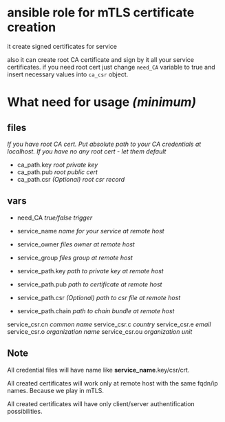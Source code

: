 # ansible role for mTLS certificate creation

it create signed certificates for service

also it can create root CA certificate and sign by it all your service certificates. if you need root cert just change `need_CA` variable to true and insert necessary values into `ca_csr` object.

# What need for usage _(minimum)_

## files

_If you have root CA cert. Put absolute path to your CA credentials at localhost. If you have no any root cert - let them default_

- ca_path.key _root private key_
- ca_path.pub _root public cert_
- ca_path.csr _(Optional) root csr record_

## vars

- need_CA _true/false trigger_
- service_name _name for your service at remote host_
- service_owner _files owner at remote host_
- service_group _files group at remote host_

- service_path.key _path to private key at remote host_
- service_path.pub _path to certificate at remote host_
- service_path.csr _(Optional) path to csr file at remote host_
- service_path.chain _path to chain bundle at remote host_

service_csr.cn _common name_
service_csr.c _country_
service_csr.e _email_
service_csr.o _organization name_
service_csr.ou _organization unit_

## Note

All credential files will have name like **service_name**.key/csr/crt.

All created certificates will work only at remote host with the same fqdn/ip names. Because we play in mTLS.

All created certificates will have only client/server authentification possibilities.

